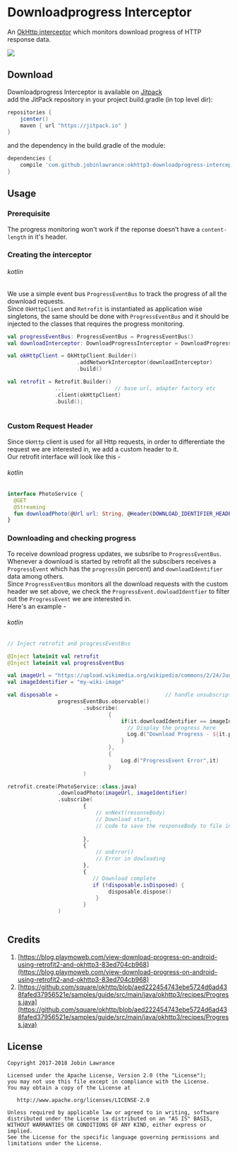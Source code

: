 Downloadprogress Interceptor
===================

An [OkHttp interceptor][1] which monitors download progress of HTTP response data.

[![](https://jitpack.io/v/jobinlawrance/okhttp3-downloadprogress-interceptor.svg)](https://jitpack.io/#jobinlawrance/okhttp3-downloadprogress-interceptor)

## Download  
Downloadprogress Interceptor is available on [Jitpack][2]  
add the JitPack repository in your project build.gradle (in top level dir):
```gradle
repositories {
    jcenter()
    maven { url "https://jitpack.io" }
}
```
and the dependency in the build.gradle of the module:  
```gradle
dependencies {
    compile 'com.github.jobinlawrance:okhttp3-downloadprogress-interceptor:1.0.1'
}
```  

## Usage  

### Prerequisite  
The progress monitoring won't work if the reponse doesn't have a `content-length` in it's header.  

### Creating the interceptor  
###### kotlin  
We use a simple event bus `ProgressEventBus` to track the progress of all the download requests.  
Since `OkHttpClient` and `Retrofit` is instantiated as application wise singletons, the same should be done with `ProgressEventBus` and it should be injected to the classes that requires the progress monitoring.
```kotlin
val progressEventBus: ProgressEventBus = ProgressEventBus()
val downloadInterceptor: DownloadProgressInterceptor = DownloadProgressInterceptor(progressEventBus)

val okHttpClient = OkHttpClient.Builder()
                      .addNetworkInterceptor(downloadInterceptor)
                      .build()

val retrofit = Retrofit.Builder()
               ...                // base url, adapter factory etc
               .client(okHttpClient)
               .build();
                     
```

### Custom Request Header
Since `OkHttp` client is used for all Http requests, in order to differentiate the request we are interested in, we add a custom header to it.  
Our retrofit interface will look like this -
###### kotlin
```kotlin
interface PhotoService {
  @GET
  @Streaming
  fun downloadPhoto(@Url url: String, @Header(DOWNLOAD_IDENTIFIER_HEADER) identifier: String) : Observable<ResponseBody>
}
```  

### Downloading and checking progress  
To receive download progress updates, we subsribe to `ProgressEventBus`. Whenever a download is started by retrofit all the subscibers receives a `ProgressEvent` which has the `progress`(in percent) and `downloadIdentifier` data among others.  
Since `ProgressEventBus` monitors all the download requests with the custom header we set above, we check the `ProgressEvent.dowloadIdentfier` to filter out the `ProgressEvent` we are interested in.  
Here's an example - 
###### kotlin

```kotlin
// Inject retrofit and progressEventBus

@Inject lateinit val retrofit
@Inject lateinit val progressEventBus

val imageUrl = "https://upload.wikimedia.org/wikipedia/commons/2/24/Junonia_orithya-Thekkady-2016-12-03-001.jpg"
val imageIdentifier = "my-wiki-image"

val disposable =                                  // handle unsubscription   
                progressEventBus.observable()
                        .subscribe(
                                {
                                    if(it.downloadIdentifier == imageIdentifier) {
                                      // Display the progress here
                                      Log.d("Download Progress - ${it.progress}")
                                    }
                                },
                                {
                                    Log.d("ProgressEvent Error",it)
                                }
                        )

retrofit.create(PhotoService::class.java)
                .downloadPhoto(imageUrl, imageIdentifier)
                .subscribe(
                        {   
                            // onNext(resonseBody)
                            // Download start, 
                            // code to save the responseBody to file in storage
                            
                        },
                        {   
                            // onError()
                            // Error in dowloading
                        },
                        {
                           // Download complete
                           if (!disposable.isDisposed) {
                                disposable.dispose()
                            }
                        }
                )
    
```  

## Credits
1. [https://blog.playmoweb.com/view-download-progress-on-android-using-retrofit2-and-okhttp3-83ed704cb968](https://blog.playmoweb.com/view-download-progress-on-android-using-retrofit2-and-okhttp3-83ed704cb968)  
2. [https://github.com/square/okhttp/blob/aed222454743ebe5724d6ad438fafed37956521e/samples/guide/src/main/java/okhttp3/recipes/Progress.java](https://github.com/square/okhttp/blob/aed222454743ebe5724d6ad438fafed37956521e/samples/guide/src/main/java/okhttp3/recipes/Progress.java)  

## License

    Copyright 2017-2018 Jobin Lawrance

    Licensed under the Apache License, Version 2.0 (the "License");
    you may not use this file except in compliance with the License.
    You may obtain a copy of the License at

       http://www.apache.org/licenses/LICENSE-2.0

    Unless required by applicable law or agreed to in writing, software
    distributed under the License is distributed on an "AS IS" BASIS,
    WITHOUT WARRANTIES OR CONDITIONS OF ANY KIND, either express or implied.
    See the License for the specific language governing permissions and
    limitations under the License.




[1]: https://github.com/square/okhttp/wiki/Interceptors
[2]: https://jitpack.io/#jobinlawrance/okhttp3-downloadprogress-interceptor
